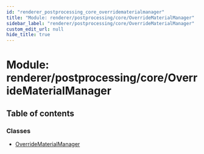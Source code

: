 ```yaml
---
id: "renderer_postprocessing_core_overridematerialmanager"
title: "Module: renderer/postprocessing/core/OverrideMaterialManager"
sidebar_label: "renderer/postprocessing/core/OverrideMaterialManager"
custom_edit_url: null
hide_title: true
---
```


# Module: renderer/postprocessing/core/OverrideMaterialManager

## Table of contents

### Classes

- [OverrideMaterialManager](../classes/renderer_postprocessing_core_overridematerialmanager.overridematerialmanager.md)

